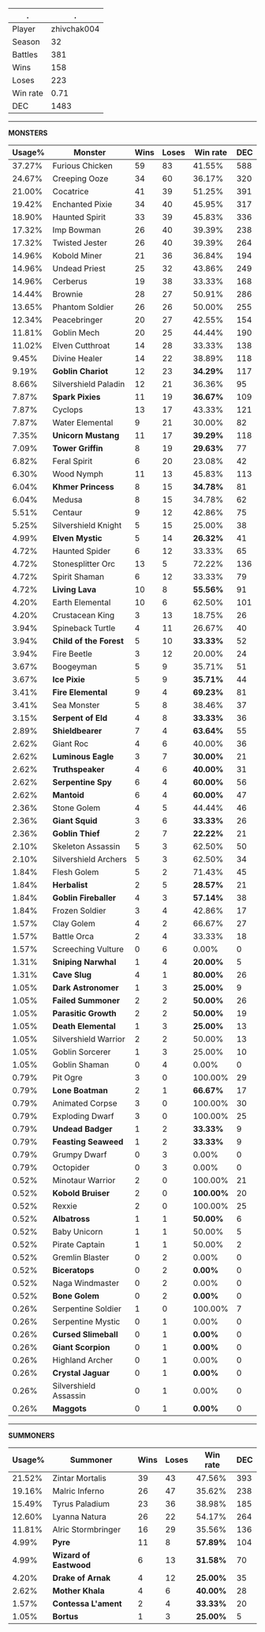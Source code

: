 .|.
|-|-
Player|zhivchak004
Season|32
Battles|381
Wins|158
Loses|223
Win rate|0.71
DEC|1483

---
**MONSTERS**

Usage%|Monster|Wins|Loses|Win rate|DEC|
-|-|-|-|-|-|
37.27%|Furious Chicken|59|83|41.55%|588|
24.67%|Creeping Ooze|34|60|36.17%|320|
21.00%|Cocatrice|41|39|51.25%|391|
19.42%|Enchanted Pixie|34|40|45.95%|317|
18.90%|Haunted Spirit|33|39|45.83%|336|
17.32%|Imp Bowman|26|40|39.39%|238|
17.32%|Twisted Jester|26|40|39.39%|264|
14.96%|Kobold Miner|21|36|36.84%|194|
14.96%|Undead Priest|25|32|43.86%|249|
14.96%|Cerberus|19|38|33.33%|168|
14.44%|Brownie|28|27|50.91%|286|
13.65%|Phantom Soldier|26|26|50.00%|255|
12.34%|Peacebringer|20|27|42.55%|154|
11.81%|Goblin Mech|20|25|44.44%|190|
11.02%|Elven Cutthroat|14|28|33.33%|138|
9.45%|Divine Healer|14|22|38.89%|118|
9.19%|**Goblin Chariot**|12|23|**34.29%**|117|
8.66%|Silvershield Paladin|12|21|36.36%|95|
7.87%|**Spark Pixies**|11|19|**36.67%**|109|
7.87%|Cyclops|13|17|43.33%|121|
7.87%|Water Elemental|9|21|30.00%|82|
7.35%|**Unicorn Mustang**|11|17|**39.29%**|118|
7.09%|**Tower Griffin**|8|19|**29.63%**|77|
6.82%|Feral Spirit|6|20|23.08%|42|
6.30%|Wood Nymph|11|13|45.83%|113|
6.04%|**Khmer Princess**|8|15|**34.78%**|81|
6.04%|Medusa|8|15|34.78%|62|
5.51%|Centaur|9|12|42.86%|75|
5.25%|Silvershield Knight|5|15|25.00%|38|
4.99%|**Elven Mystic**|5|14|**26.32%**|41|
4.72%|Haunted Spider|6|12|33.33%|65|
4.72%|Stonesplitter Orc|13|5|72.22%|136|
4.72%|Spirit Shaman|6|12|33.33%|79|
4.72%|**Living Lava**|10|8|**55.56%**|91|
4.20%|Earth Elemental|10|6|62.50%|101|
4.20%|Crustacean King|3|13|18.75%|26|
3.94%|Spineback Turtle|4|11|26.67%|40|
3.94%|**Child of the Forest**|5|10|**33.33%**|52|
3.94%|Fire Beetle|3|12|20.00%|24|
3.67%|Boogeyman|5|9|35.71%|51|
3.67%|**Ice Pixie**|5|9|**35.71%**|44|
3.41%|**Fire Elemental**|9|4|**69.23%**|81|
3.41%|Sea Monster|5|8|38.46%|37|
3.15%|**Serpent of Eld**|4|8|**33.33%**|36|
2.89%|**Shieldbearer**|7|4|**63.64%**|55|
2.62%|Giant Roc|4|6|40.00%|36|
2.62%|**Luminous Eagle**|3|7|**30.00%**|21|
2.62%|**Truthspeaker**|4|6|**40.00%**|31|
2.62%|**Serpentine Spy**|6|4|**60.00%**|56|
2.62%|**Mantoid**|6|4|**60.00%**|47|
2.36%|Stone Golem|4|5|44.44%|46|
2.36%|**Giant Squid**|3|6|**33.33%**|26|
2.36%|**Goblin Thief**|2|7|**22.22%**|21|
2.10%|Skeleton Assassin|5|3|62.50%|50|
2.10%|Silvershield Archers|5|3|62.50%|34|
1.84%|Flesh Golem|5|2|71.43%|45|
1.84%|**Herbalist**|2|5|**28.57%**|21|
1.84%|**Goblin Fireballer**|4|3|**57.14%**|38|
1.84%|Frozen Soldier|3|4|42.86%|17|
1.57%|Clay Golem|4|2|66.67%|27|
1.57%|Battle Orca|2|4|33.33%|18|
1.57%|Screeching Vulture|0|6|0.00%|0|
1.31%|**Sniping Narwhal**|1|4|**20.00%**|5|
1.31%|**Cave Slug**|4|1|**80.00%**|26|
1.05%|**Dark Astronomer**|1|3|**25.00%**|9|
1.05%|**Failed Summoner**|2|2|**50.00%**|26|
1.05%|**Parasitic Growth**|2|2|**50.00%**|19|
1.05%|**Death Elemental**|1|3|**25.00%**|13|
1.05%|Silvershield Warrior|2|2|50.00%|13|
1.05%|Goblin Sorcerer|1|3|25.00%|10|
1.05%|Goblin Shaman|0|4|0.00%|0|
0.79%|Pit Ogre|3|0|100.00%|29|
0.79%|**Lone Boatman**|2|1|**66.67%**|17|
0.79%|Animated Corpse|3|0|100.00%|30|
0.79%|Exploding Dwarf|3|0|100.00%|25|
0.79%|**Undead Badger**|1|2|**33.33%**|9|
0.79%|**Feasting Seaweed**|1|2|**33.33%**|9|
0.79%|Grumpy Dwarf|0|3|0.00%|0|
0.79%|Octopider|0|3|0.00%|0|
0.52%|Minotaur Warrior|2|0|100.00%|21|
0.52%|**Kobold Bruiser**|2|0|**100.00%**|20|
0.52%|Rexxie|2|0|100.00%|25|
0.52%|**Albatross**|1|1|**50.00%**|6|
0.52%|Baby Unicorn|1|1|50.00%|5|
0.52%|Pirate Captain|1|1|50.00%|2|
0.52%|Gremlin Blaster|0|2|0.00%|0|
0.52%|**Biceratops**|0|2|**0.00%**|0|
0.52%|Naga Windmaster|0|2|0.00%|0|
0.52%|**Bone Golem**|0|2|**0.00%**|0|
0.26%|Serpentine Soldier|1|0|100.00%|7|
0.26%|Serpentine Mystic|0|1|0.00%|0|
0.26%|**Cursed Slimeball**|0|1|**0.00%**|0|
0.26%|**Giant Scorpion**|0|1|**0.00%**|0|
0.26%|Highland Archer|0|1|0.00%|0|
0.26%|**Crystal Jaguar**|0|1|**0.00%**|0|
0.26%|Silvershield Assassin|0|1|0.00%|0|
0.26%|**Maggots**|0|1|**0.00%**|0|

---
**SUMMONERS**

Usage%|Summoner|Wins|Loses|Win rate|DEC|
-|-|-|-|-|-|
21.52%|Zintar Mortalis|39|43|47.56%|393|
19.16%|Malric Inferno|26|47|35.62%|238|
15.49%|Tyrus Paladium|23|36|38.98%|185|
12.60%|Lyanna Natura|26|22|54.17%|264|
11.81%|Alric Stormbringer|16|29|35.56%|136|
4.99%|**Pyre**|11|8|**57.89%**|104|
4.99%|**Wizard of Eastwood**|6|13|**31.58%**|70|
4.20%|**Drake of Arnak**|4|12|**25.00%**|35|
2.62%|**Mother Khala**|4|6|**40.00%**|28|
1.57%|**Contessa L'ament**|2|4|**33.33%**|20|
1.05%|**Bortus**|1|3|**25.00%**|5|
